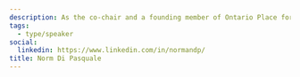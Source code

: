 ```yaml
---
description: As the co-chair and a founding member of Ontario Place for All, Norm has been a prominent advocate in community initiatives. His leadership in the NoJetsTO campaign reflects his deep commitment to the city's waterfront and environmental issues.
tags:
  - type/speaker
social:
  linkedin: https://www.linkedin.com/in/normandp/
title: Norm Di Pasquale
---
```

